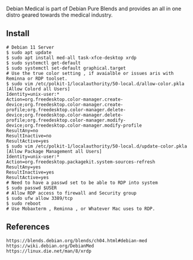Debian Medical is part of Debian Pure Blends and provides an all in one distro geared
towards the medical industry. 

Install
-------

    # Debian 11 Server
    $ sudo apt update
    $ sudo apt install med-all task-xfce-desktop xrdp
    $ sudo systemctl get-default
    $ sudo systemctl set-default graphical.target
    # Use the true color setting , if avaialble or issues aris with Reminna or RDP toolset. 
    $ sudo vim /etc/polkit-1/localauthority/50-local.d/allow-color.pkla
    [Allow Colord all Users]
    Identity=unix-user:*
    Action=org.freedesktop.color-manager.create-device;org.freedesktop.color-manager.create-profile;org.freedesktop.color-manager.delete-device;org.freedesktop.color-manager.delete-profile;org.freedesktop.color-manager.modify-device;org.freedesktop.color-manager.modify-profile
    ResultAny=no
    ResultInactive=no
    ResultActive=yes
    $ sudo vim /etc/polkit-1/localauthority/50-local.d/update-color.pkla
    [Allow Package Management all Users]
    Identity=unix-user:*
    Action=org.freedesktop.packagekit.system-sources-refresh
    ResultAny=yes
    ResultInactive=yes
    ResultActive=yes
    # Need to have a passwd set to be able to RDP into system
    $ sudo passwd $USER
    # Allow RDP access to firewall and Security group
    $ sudo ufw allow 3389/tcp 
    $ sudo reboot
    # Use Mobaxterm , Reminna , or Whatever Mac uses to RDP. 

References
----------

    https://blends.debian.org/blends/ch04.html#debian-med
    https://wiki.debian.org/DebianMed
    https://linux.die.net/man/8/xrdp